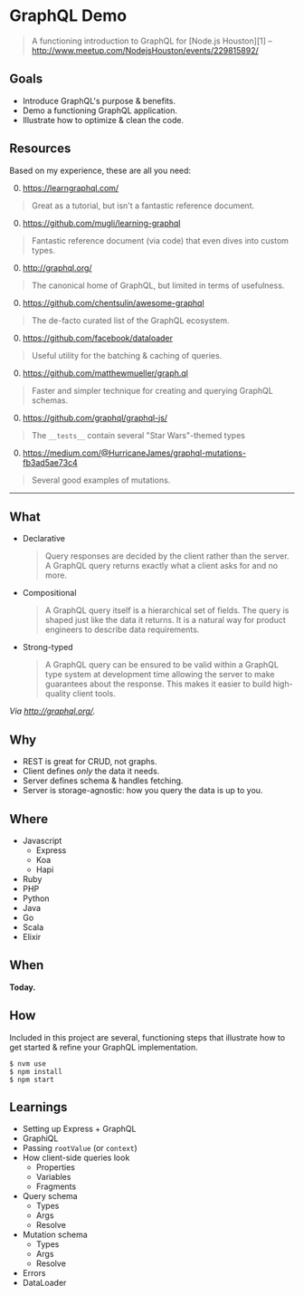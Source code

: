 # GraphQL Demo

> A functioning introduction to GraphQL for [Node.js Houston][1]
> – <http://www.meetup.com/NodejsHouston/events/229815892/>


## Goals

- Introduce GraphQL's purpose & benefits.
- Demo a functioning GraphQL application.
- Illustrate how to optimize & clean the code.


## Resources

Based on my experience, these are all you need:

0. https://learngraphql.com/
  > Great as a tutorial, but isn't a fantastic reference document.

0. https://github.com/mugli/learning-graphql
  > Fantastic reference document (via code) that even dives into custom types.

0. http://graphql.org/
  > The canonical home of GraphQL, but limited in terms of usefulness.

0. https://github.com/chentsulin/awesome-graphql
  > The de-facto curated list of the GraphQL ecosystem.

0. https://github.com/facebook/dataloader
  > Useful utility for the batching & caching of queries.

0. https://github.com/matthewmueller/graph.ql
  > Faster and simpler technique for creating and querying GraphQL schemas.

0. https://github.com/graphql/graphql-js/
  > The `__tests__` contain several "Star Wars"-themed types

0. https://medium.com/@HurricaneJames/graphql-mutations-fb3ad5ae73c4
  > Several good examples of mutations.

- - -


## What

- Declarative

  > Query responses are decided by the client rather than the server. A GraphQL query returns exactly what a client asks for and no more.

- Compositional

  > A GraphQL query itself is a hierarchical set of fields. The query is shaped just like the data it returns. It is a natural way for product engineers to describe data requirements.

- Strong-typed

  > A GraphQL query can be ensured to be valid within a GraphQL type system at development time allowing the server to make guarantees about the response. This makes it easier to build high-quality client tools.


_Via <http://graphql.org/>._


## Why

- REST is great for CRUD, not graphs.
- Client defines _only_ the data it needs.
- Server defines schema & handles fetching.
- Server is storage-agnostic: how you query the data is up to you.


## Where

- Javascript
  - Express
  - Koa
  - Hapi
- Ruby
- PHP
- Python
- Java
- Go
- Scala
- Elixir


## When

**Today.**


## How

Included in this project are several, functioning steps that illustrate
how to get started & refine your GraphQL implementation.


```shell
$ nvm use
$ npm install
$ npm start
```

## Learnings

- Setting up Express + GraphQL
- GraphiQL
- Passing `rootValue` (or `context`)
- How client-side queries look
  - Properties
  - Variables
  - Fragments
- Query schema
  - Types
  - Args
  - Resolve
- Mutation schema
  - Types
  - Args
  - Resolve
- Errors
- DataLoader



[0]: http://www.meetup.com/NodejsHouston/
